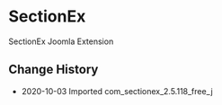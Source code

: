 # SectionEx
SectionEx Joomla Extension

## Change History
* 2020-10-03 Imported com_sectionex_2.5.118_free_j

